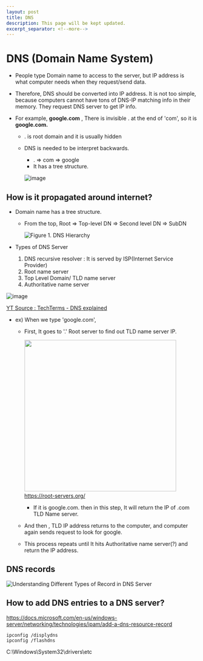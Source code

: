 ```yaml
---
layout: post
title: DNS
description: This page will be kept updated.
excerpt_separator: <!--more-->
---
```


# DNS (Domain Name System)

- People type Domain name to access to the server, but IP address is what computer needs when they request/send data.

- Therefore, DNS should be converted into IP address. It is not too simple, because computers cannot have tons of DNS-IP matching info in their memory. They request DNS server to get IP info.

- For example, **google.com** , There is invisible . at the end of 'com', so it is **google.com.** 

  - . is root domain and it is usually hidden

  - DNS is needed to be interpret backwards.  

    - .  =>  com  =>  google
    - It has a tree structure.

    ![image](https://user-images.githubusercontent.com/37058233/114480691-e6e4b200-9bb7-11eb-95d1-7adbf6431b81.png)

## **How is it propagated around internet?**

- Domain name has a tree structure. 

  - From the top, Root => Top-level DN => Second level DN => SubDN

    ![Figure 1. DNS Hierarchy](https://journals.openedition.org/brussels/docannexe/image/1609/img-1-small480.png)

- Types of DNS Server

  1. DNS recursive resolver : It is served by ISP(Internet Service Provider)
  2. Root name server
  3. Top Level Domain/ TLD name server
  4. Authoritative name server

![image](https://user-images.githubusercontent.com/37058233/114473695-91090d80-9ba9-11eb-9849-0b55b573a888.png)

[YT Source : TechTerms - DNS explained](https://www.youtube.com/watch?v=JkEYOt08-rU)

- ex) When we type 'google.com',

  - First, It goes to '.' Root server to find out TLD name server IP.

    ​	<img src="https://user-images.githubusercontent.com/37058233/114252156-b6530d00-9958-11eb-9354-6ddb7d559743.png" width=400>https://root-servers.org/

    - If it is google.com. then in this step, It will return the IP of .com TLD Name server.

  - And then , TLD IP address returns to the computer, and computer again sends request to look for google. 

  - This process repeats until It hits Authoritative name server(?) and return the IP address. 

## **DNS records**

![Understanding Different Types of Record in DNS Server](https://www.mustbegeek.com/wp-content/uploads/2019/03/Understanding-Different-Types-of-Record-in-DNS-Server-2-1.png)



## **How to add DNS entries to a DNS server?**

https://docs.microsoft.com/en-us/windows-server/networking/technologies/ipam/add-a-dns-resource-record



```
ipconfig /displydns
ipconfig /flashdns
```

C:\Windows\System32\drivers\etc

